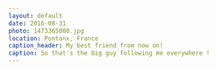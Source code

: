 ```yaml
---
layout: default
date: 2016-08-31
photo: 1473365000.jpg
location: Pontonx, France
caption_header: My best friend from now on!
caption: So that's the big guy following me everywhere !
---
```

